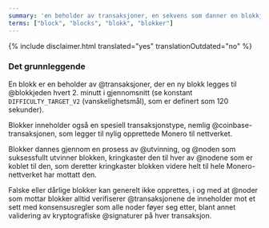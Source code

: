 ```yaml
---
summary: 'en beholder av transaksjoner, en sekvens som danner en blokkjede'
terms: ["block", "blocks", "blokk", "blokker"]
---
```


{% include disclaimer.html translated="yes" translationOutdated="no" %}

### Det grunnleggende

En blokk er en beholder av @transaksjoner, der en ny blokk legges til
@blokkjeden hvert 2. minutt i gjennomsnitt (se konstant
`DIFFICULTY_TARGET_V2` (vanskelighetsmål), som er definert som 120
sekunder).

Blokker inneholder også en spesiell transaksjonstype, nemlig
@coinbase-transaksjonen, som legger til nylig opprettede Monero til
nettverket.

Blokker dannes gjennom en prosess av @utvinning, og @noden som suksessfullt
utvinner blokken, kringkaster den til hver av @nodene som er koblet til den,
som deretter kringkaster blokken videre helt til hele Monero-nettverket har
mottatt den.

Falske eller dårlige blokker kan generelt ikke opprettes, i og med at @noder
som mottar blokker alltid verifiserer @transaksjonene de inneholder mot et
sett med konsensusregler som alle noder føyer seg etter, blant annet
validering av kryptografiske @signaturer på hver transaksjon.
